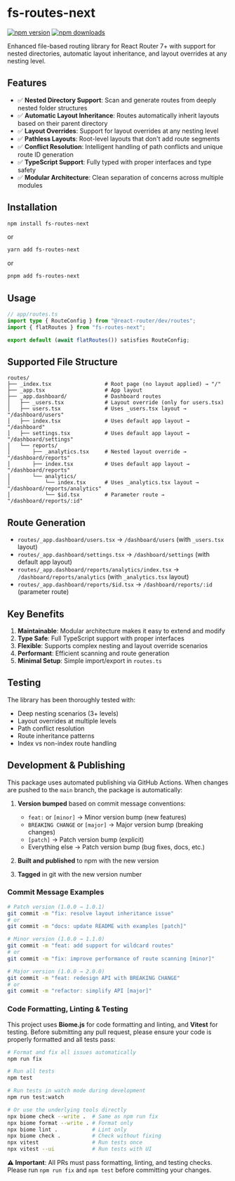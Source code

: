 # fs-routes-next

[![npm version](https://badge.fury.io/js/fs-routes-next.svg)](https://badge.fury.io/js/fs-routes-next)
[![npm downloads](https://img.shields.io/npm/dm/fs-routes-next.svg)](https://www.npmjs.com/package/fs-routes-next)

Enhanced file-based routing library for React Router 7+ with support for nested directories, automatic layout inheritance, and layout overrides at any nesting level.

## Features

- ✅ **Nested Directory Support**: Scan and generate routes from deeply nested folder structures
- ✅ **Automatic Layout Inheritance**: Routes automatically inherit layouts based on their parent directory
- ✅ **Layout Overrides**: Support for layout overrides at any nesting level
- ✅ **Pathless Layouts**: Root-level layouts that don't add route segments
- ✅ **Conflict Resolution**: Intelligent handling of path conflicts and unique route ID generation
- ✅ **TypeScript Support**: Fully typed with proper interfaces and type safety
- ✅ **Modular Architecture**: Clean separation of concerns across multiple modules

## Installation

```bash
npm install fs-routes-next
```

or

```bash
yarn add fs-routes-next
```

or

```bash
pnpm add fs-routes-next
```

## Usage

```typescript
// app/routes.ts
import type { RouteConfig } from "@react-router/dev/routes";
import { flatRoutes } from "fs-routes-next";

export default (await flatRoutes()) satisfies RouteConfig;
```

## Supported File Structure

```
routes/
├── _index.tsx                 # Root page (no layout applied) → "/"
├── _app.tsx                   # App layout
├── _app.dashboard/            # Dashboard routes
│   ├── _users.tsx             # Layout override (only for users.tsx)
│   ├── users.tsx              # Uses _users.tsx layout → "/dashboard/users"
│   ├── index.tsx              # Uses default app layout → "/dashboard"
│   ├── settings.tsx           # Uses default app layout → "/dashboard/settings"
│   └── reports/
│       ├── _analytics.tsx     # Nested layout override → "/dashboard/reports"
│       ├── index.tsx          # Uses default app layout → "/dashboard/reports"
│       └── analytics/
│           └── index.tsx      # Uses _analytics.tsx layout → "/dashboard/reports/analytics"
│           └── $id.tsx        # Parameter route → "/dashboard/reports/:id"
```

## Route Generation

- `routes/_app.dashboard/users.tsx` → `/dashboard/users` (with `_users.tsx` layout)
- `routes/_app.dashboard/settings.tsx` → `/dashboard/settings` (with default app layout)
- `routes/_app.dashboard/reports/analytics/index.tsx` → `/dashboard/reports/analytics` (with `_analytics.tsx` layout)
- `routes/_app.dashboard/reports/$id.tsx` → `/dashboard/reports/:id` (parameter route)

## Key Benefits

1. **Maintainable**: Modular architecture makes it easy to extend and modify
2. **Type Safe**: Full TypeScript support with proper interfaces
3. **Flexible**: Supports complex nesting and layout override scenarios
4. **Performant**: Efficient scanning and route generation
5. **Minimal Setup**: Simple import/export in `routes.ts`

## Testing

The library has been thoroughly tested with:
- Deep nesting scenarios (3+ levels)
- Layout overrides at multiple levels
- Path conflict resolution
- Route inheritance patterns
- Index vs non-index route handling

## Development & Publishing

This package uses automated publishing via GitHub Actions. When changes are pushed to the `main` branch, the package is automatically:

1. **Version bumped** based on commit message conventions:
   - `feat:` or `[minor]` → Minor version bump (new features)
   - `BREAKING CHANGE` or `[major]` → Major version bump (breaking changes)
   - `[patch]` → Patch version bump (explicit)
   - Everything else → Patch version bump (bug fixes, docs, etc.)

2. **Built and published** to npm with the new version

3. **Tagged** in git with the new version number

### Commit Message Examples

```bash
# Patch version (1.0.0 → 1.0.1)
git commit -m "fix: resolve layout inheritance issue"
# or
git commit -m "docs: update README with examples [patch]"

# Minor version (1.0.0 → 1.1.0)
git commit -m "feat: add support for wildcard routes"
# or
git commit -m "fix: improve performance of route scanning [minor]"

# Major version (1.0.0 → 2.0.0)
git commit -m "feat: redesign API with BREAKING CHANGE"
# or
git commit -m "refactor: simplify API [major]"
```

### Code Formatting, Linting & Testing

This project uses **Biome.js** for code formatting and linting, and **Vitest** for testing. Before submitting any pull request, please ensure your code is properly formatted and all tests pass:

```bash
# Format and fix all issues automatically
npm run fix

# Run all tests
npm test

# Run tests in watch mode during development
npm run test:watch

# Or use the underlying tools directly
npx biome check --write .  # Same as npm run fix
npx biome format --write . # Format only
npx biome lint .           # Lint only
npx biome check .          # Check without fixing
npx vitest                 # Run tests once
npx vitest --ui            # Run tests with UI
```

**⚠️ Important**: All PRs must pass formatting, linting, and testing checks. Please run `npm run fix` and `npm test` before committing your changes.
